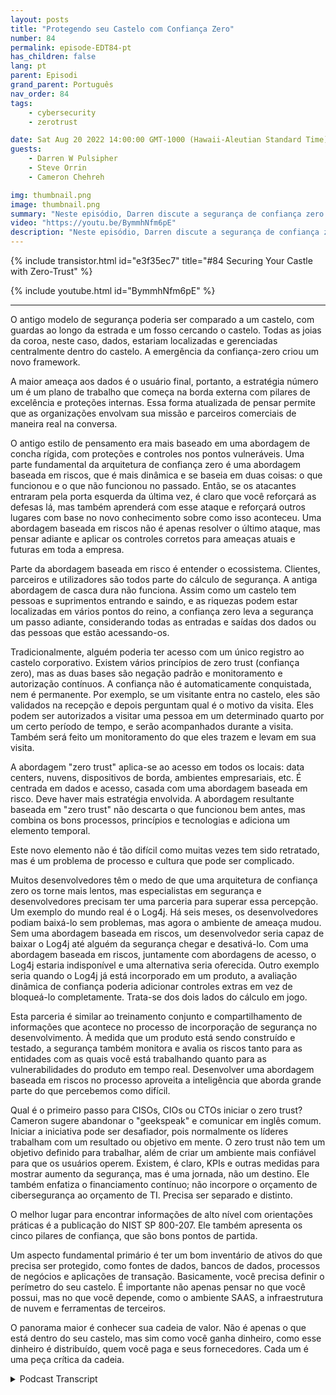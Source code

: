 ```yaml
---
layout: posts
title: "Protegendo seu Castelo com Confiança Zero"
number: 84
permalink: episode-EDT84-pt
has_children: false
lang: pt
parent: Episodi
grand_parent: Português
nav_order: 84
tags:
    - cybersecurity
    - zerotrust

date: Sat Aug 20 2022 14:00:00 GMT-1000 (Hawaii-Aleutian Standard Time)
guests:
    - Darren W Pulsipher
    - Steve Orrin
    - Cameron Chehreh

img: thumbnail.png
image: thumbnail.png
summary: "Neste episódio, Darren discute a segurança de confiança zero com Steve Orrin, CTO do Setor Público da Intel, e Cameron Chehreh, VP-GM do Setor Público."
video: "https://youtu.be/BymmhNfm6pE"
description: "Neste episódio, Darren discute a segurança de confiança zero com Steve Orrin, CTO do Setor Público da Intel, e Cameron Chehreh, VP-GM do Setor Público."
---
```


<div>
{% include transistor.html id="e3f35ec7" title="#84 Securing Your Castle with Zero-Trust" %}

{% include youtube.html id="BymmhNfm6pE" %}
</div>

---

O antigo modelo de segurança poderia ser comparado a um castelo, com guardas ao longo da estrada e um fosso cercando o castelo. Todas as joias da coroa, neste caso, dados, estariam localizadas e gerenciadas centralmente dentro do castelo. A emergência da confiança-zero criou um novo framework.

A maior ameaça aos dados é o usuário final, portanto, a estratégia número um é um plano de trabalho que começa na borda externa com pilares de excelência e proteções internas. Essa forma atualizada de pensar permite que as organizações envolvam sua missão e parceiros comerciais de maneira real na conversa.

O antigo estilo de pensamento era mais baseado em uma abordagem de concha rígida, com proteções e controles nos pontos vulneráveis. Uma parte fundamental da arquitetura de confiança zero é uma abordagem baseada em riscos, que é mais dinâmica e se baseia em duas coisas: o que funcionou e o que não funcionou no passado. Então, se os atacantes entraram pela porta esquerda da última vez, é claro que você reforçará as defesas lá, mas também aprenderá com esse ataque e reforçará outros lugares com base no novo conhecimento sobre como isso aconteceu. Uma abordagem baseada em riscos não é apenas resolver o último ataque, mas pensar adiante e aplicar os controles corretos para ameaças atuais e futuras em toda a empresa.

Parte da abordagem baseada em risco é entender o ecossistema. Clientes, parceiros e utilizadores são todos parte do cálculo de segurança. A antiga abordagem de casca dura não funciona. Assim como um castelo tem pessoas e suprimentos entrando e saindo, e as riquezas podem estar localizadas em vários pontos do reino, a confiança zero leva a segurança um passo adiante, considerando todas as entradas e saídas dos dados ou das pessoas que estão acessando-os.

Tradicionalmente, alguém poderia ter acesso com um único registro ao castelo corporativo. Existem vários princípios de zero trust (confiança zero), mas as duas bases são negação padrão e monitoramento e autorização contínuos. A confiança não é automaticamente conquistada, nem é permanente. Por exemplo, se um visitante entra no castelo, eles são validados na recepção e depois perguntam qual é o motivo da visita. Eles podem ser autorizados a visitar uma pessoa em um determinado quarto por um certo período de tempo, e serão acompanhados durante a visita. Também será feito um monitoramento do que eles trazem e levam em sua visita.

A abordagem "zero trust" aplica-se ao acesso em todos os locais: data centers, nuvens, dispositivos de borda, ambientes empresariais, etc. É centrada em dados e acesso, casada com uma abordagem baseada em risco. Deve haver mais estratégia envolvida. A abordagem resultante baseada em "zero trust" não descarta o que funcionou bem antes, mas combina os bons processos, princípios e tecnologias e adiciona um elemento temporal.

Este novo elemento não é tão difícil como muitas vezes tem sido retratado, mas é um problema de processo e cultura que pode ser complicado.

Muitos desenvolvedores têm o medo de que uma arquitetura de confiança zero os torne mais lentos, mas especialistas em segurança e desenvolvedores precisam ter uma parceria para superar essa percepção. Um exemplo do mundo real é o Log4j. Há seis meses, os desenvolvedores podiam baixá-lo sem problemas, mas agora o ambiente de ameaça mudou. Sem uma abordagem baseada em riscos, um desenvolvedor seria capaz de baixar o Log4j até alguém da segurança chegar e desativá-lo. Com uma abordagem baseada em riscos, juntamente com abordagens de acesso, o Log4j estaria indisponível e uma alternativa seria oferecida. Outro exemplo seria quando o Log4j já está incorporado em um produto, a avaliação dinâmica de confiança poderia adicionar controles extras em vez de bloqueá-lo completamente. Trata-se dos dois lados do cálculo em jogo.

Esta parceria é similar ao treinamento conjunto e compartilhamento de informações que acontece no processo de incorporação de segurança no desenvolvimento. À medida que um produto está sendo construído e testado, a segurança também monitora e avalia os riscos tanto para as entidades com as quais você está trabalhando quanto para as vulnerabilidades do produto em tempo real. Desenvolver uma abordagem baseada em riscos no processo aproveita a inteligência que aborda grande parte do que percebemos como difícil.

Qual é o primeiro passo para CISOs, CIOs ou CTOs iniciar o zero trust? Cameron sugere abandonar o "geekspeak" e comunicar em inglês comum. Iniciar a iniciativa pode ser desafiador, pois normalmente os líderes trabalham com um resultado ou objetivo em mente. O zero trust não tem um objetivo definido para trabalhar, além de criar um ambiente mais confiável para que os usuários operem. Existem, é claro, KPIs e outras medidas para mostrar aumento da segurança, mas é uma jornada, não um destino. Ele também enfatiza o financiamento contínuo; não incorpore o orçamento de cibersegurança ao orçamento de TI. Precisa ser separado e distinto.

O melhor lugar para encontrar informações de alto nível com orientações práticas é a publicação do NIST SP 800-207. Ele também apresenta os cinco pilares de confiança, que são bons pontos de partida.

Um aspecto fundamental primário é ter um bom inventário de ativos do que precisa ser protegido, como fontes de dados, bancos de dados, processos de negócios e aplicações de transação. Basicamente, você precisa definir o perímetro do seu castelo. É importante não apenas pensar no que você possui, mas no que você depende, como o ambiente SAAS, a infraestrutura de nuvem e ferramentas de terceiros.

O panorama maior é conhecer sua cadeia de valor. Não é apenas o que está dentro do seu castelo, mas sim como você ganha dinheiro, como esse dinheiro é distribuído, quem você paga e seus fornecedores. Cada um é uma peça crítica da cadeia.



<details>
<summary> Podcast Transcript </summary>

<p></p>

</details>
